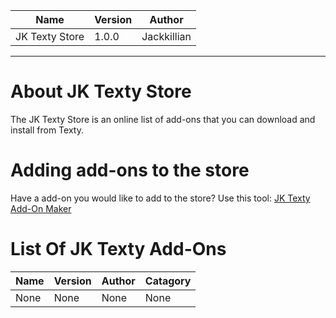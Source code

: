 Name|Version|Author
---|---|---
JK Texty Store|1.0.0|Jackkillian
---
# About JK Texty Store
The JK Texty Store is an online list of add-ons that you can download and install from Texty.
# Adding add-ons to the store
Have a add-on you would like to add to the store?
Use this tool: [JK Texty Add-On Maker](https://github.com/Jackkillian/JK-Texty-Add-On-Maker)
# List Of JK Texty Add-Ons
Name     |Version   |Author   |Catagory
:---     |:---      |:---     |:---
None     |None      |None     |None
